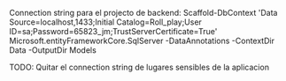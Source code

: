 Connection string para el projecto de backend:
Scaffold-DbContext 'Data Source=localhost,1433;Initial Catalog=Roll_play;User ID=sa;Password=65823_jm;TrustServerCertificate=True' Microsoft.entityFrameworkCore.SqlServer -DataAnnotations -ContextDir Data -OutputDir Models

TODO: Quitar el connection string de lugares sensibles de la aplicacion